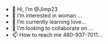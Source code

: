 - 👋 Hi, I’m @Jimp23
- 👀 I’m interested in woman ...
- 🌱 I’m currently learning love...
- 💞️ I’m looking to collaborate on ...
- 📫 How to reach me 480-937-7011...

<!---
Jimp23/Jimp23 is a ✨ special ✨ repository because its `README.md` (this file) appears on your GitHub profile.
You can click the Preview link to take a look at your changes.
--->
